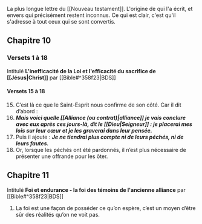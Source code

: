 La plus longue lettre du [[Nouveau testament]].
L'origine de qui l'a écrit, et envers qui précisément restent inconnus. Ce qui est clair, c'est qu'il s'adresse à tout ceux qui se sont convertis. 
## Chapitre 10
### Versets 1 à 18
Intitulé **L'inefficacité de la Loi et l'efficacité du sacrifice de [[Jésus|Christ]]** par [[Bible#^358f23|BDS]]
#### Versets 15 à 18
15) C’est là ce que le Saint-Esprit nous confirme de son côté. Car il dit d’abord :
16) ***Mais voici quelle [[Alliance (ou contrat)|alliance]] je vais conclure avec eux après ces jours-là,
    dit le [[Dieu|Seigneur]] :
    je placerai mes lois sur leur cœur et je les graverai dans leur pensée.***
17) Puis il ajoute :
    ***Je ne tiendrai plus compte ni de leurs péchés, ni de leurs fautes.***
18) Or, lorsque les péchés ont été pardonnés, il n’est plus nécessaire de présenter une offrande pour les ôter.
## Chapitre 11
Intitulé **Foi et endurance - la foi des témoins de l'ancienne alliance** par [[Bible#^358f23|BDS]]

1) La foi est une façon de posséder ce qu’on espère, c’est un moyen d’être sûr des réalités qu’on ne voit pas.